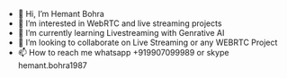 - 👋 Hi, I’m Hemant Bohra
- 👀 I’m interested in WebRTC and live streaming projects
- 🌱 I’m currently learning Livestreaming with Genrative AI
- 💞️ I’m looking to collaborate on Live Streaming or any WEBRTC Project  
- 📫 How to reach me whatsapp +919907099989 or skype hemant.bohra1987

<!---
hemantbhr/hemantbhr is a ✨ special ✨ repository because its `README.md` (this file) appears on your GitHub profile.
You can click the Preview link to take a look at your changes.
--->

